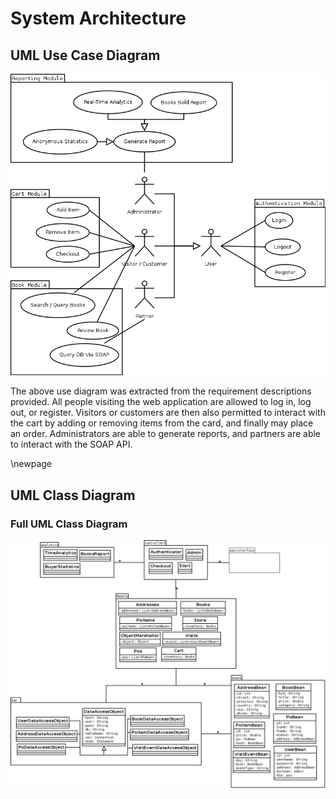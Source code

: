 # System Architecture

## UML Use Case Diagram
![UML Case Diagram](resources/uml-use-case.png)

The above use diagram was extracted from the requirement descriptions provided. All people visiting the web application are allowed to log in, log out, or register. Visitors or customers are then also permitted to interact with the cart by adding or removing items from the card, and finally may place an order. Administrators are able to generate reports, and partners are able to interact with the SOAP API.

\newpage

## UML Class Diagram


### Full UML Class Diagram
![UML Class Diagram](resources/uml-class.png)
